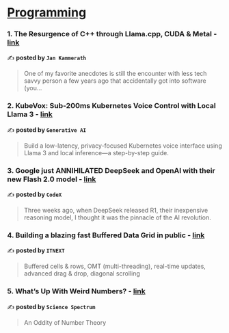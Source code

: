 
<h1><a href=https://medium.com/tag/programming/recommended target="_blank" rel="noopener noreferrer">Programming</a></h1>
<h3>1. The Resurgence of C++ through Llama.cpp, CUDA & Metal - <a href="https://medium.com/@jankammerath/the-resurgence-of-c-through-llama-cpp-cuda-metal-8d2322cd8ded" target="_blank" rel="noopener noreferrer">link</a></h3>

✍️ **posted by `Jan Kammerath`**

<blockquote>One of my favorite anecdotes is still the encounter with less tech savvy person a few years ago that accidentally got into software (you…</blockquote>

<h3>2. KubeVox: Sub-200ms Kubernetes Voice Control with Local Llama 3 - <a href="https://medium.com/generative-ai/kubevox-sub-200ms-kubernetes-voice-control-with-local-llama-3-d9baed31d62b" target="_blank" rel="noopener noreferrer">link</a></h3>

✍️ **posted by `Generative AI`**

<blockquote>Build a low-latency, privacy-focused Kubernetes voice interface using Llama 3 and local inference—a step-by-step guide.</blockquote>

<h3>3. Google just ANNIHILATED DeepSeek and OpenAI with their new Flash 2.0 model - <a href="https://medium.com/codex/google-just-annihilated-deepseek-and-openai-with-their-new-flash-2-0-model-f5ac84b4bb60" target="_blank" rel="noopener noreferrer">link</a></h3>

✍️ **posted by `CodeX`**

<blockquote>Three weeks ago, when DeepSeek released R1, their inexpensive reasoning model, I thought it was the pinnacle of the AI revolution.</blockquote>

<h3>4. Building a blazing fast Buffered Data Grid in public - <a href="https://medium.com/itnext/building-a-blazing-fast-buffered-data-grid-in-public-7698bc781113" target="_blank" rel="noopener noreferrer">link</a></h3>

✍️ **posted by `ITNEXT`**

<blockquote>Buffered cells & rows, OMT (multi-threading), real-time updates, advanced drag & drop, diagonal scrolling</blockquote>

<h3>5. What’s Up With Weird Numbers? - <a href="https://medium.com/science-spectrum/whats-up-with-weird-numbers-78546fa75cb7" target="_blank" rel="noopener noreferrer">link</a></h3>

✍️ **posted by `Science Spectrum`**

<blockquote>An Oddity of Number Theory</blockquote>

